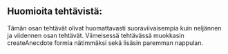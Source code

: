 ## Huomioita tehtävistä:

Tämän osan tehtävät olivat huomattavasti suoraviivaisempia kuin neljännen ja viidennen osan tehtävät. Viimeisessä tehtävässä muokkasin createAnecdote formia nätimmäksi sekä lisäsin paremman nappulan. 